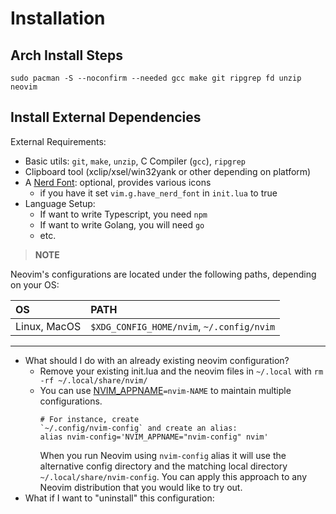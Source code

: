 # Installation

## Arch Install Steps
```
sudo pacman -S --noconfirm --needed gcc make git ripgrep fd unzip neovim
```

## Install External Dependencies

External Requirements:
- Basic utils: `git`, `make`, `unzip`, C Compiler (`gcc`), `ripgrep`
- Clipboard tool (xclip/xsel/win32yank or other depending on platform)
- A [Nerd Font](https://www.nerdfonts.com/): optional, provides various icons
  - if you have it set `vim.g.have_nerd_font` in `init.lua` to true
- Language Setup:
  - If want to write Typescript, you need `npm`
  - If want to write Golang, you will need `go`
  - etc.

> **NOTE**

Neovim's configurations are located under the following paths, depending on your OS:

| OS | PATH |
| :- | :--- |
| Linux, MacOS | `$XDG_CONFIG_HOME/nvim`, `~/.config/nvim` |

---

* What should I do with an already existing neovim configuration?
  * Remove your existing init.lua and the neovim files in `~/.local` with `rm -rf ~/.local/share/nvim/`
  * You can use [NVIM_APPNAME](https://neovim.io/doc/user/starting.html#%24NVIM_APPNAME)`=nvim-NAME`
    to maintain multiple configurations. 
    ```
    # For instance, create
    `~/.config/nvim-config` and create an alias:
    alias nvim-config='NVIM_APPNAME="nvim-config" nvim'
    ```
    When you run Neovim using `nvim-config` alias it will use the alternative
    config directory and the matching local directory
    `~/.local/share/nvim-config`. You can apply this approach to any Neovim
    distribution that you would like to try out.
* What if I want to "uninstall" this configuration:


